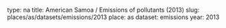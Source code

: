 type: na
title: American Samoa / Emissions of pollutants (2013)
slug: places/as/datasets/emissions/2013
place: as
dataset: emissions
year: 2013
